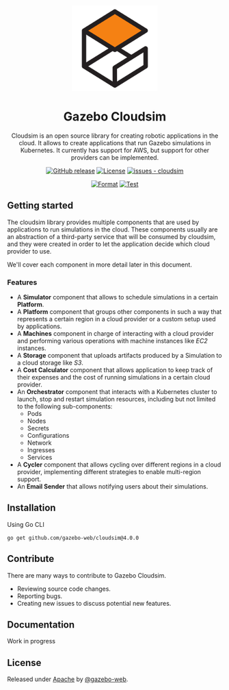 <div align="center">
  <img src="./assets/logo.png" width="200" alt="Gazebo" />
  <h1>Gazebo Cloudsim</h1>
  <p>Cloudsim is an open source library for creating robotic applications in the cloud. It allows to create applications that run Gazebo simulations in Kubernetes. It currently has support for AWS, but support for other providers can be implemented.</p>


[![GitHub release](https://img.shields.io/github/release/gazebo-web/cloudsim?include_prereleases=&sort=semver&color=blue)](https://github.com/gazebo-web/cloudsim/releases/)
[![License](https://img.shields.io/badge/license-Apache-blue)](#license)
[![issues - cloudsim](https://img.shields.io/github/issues/gazebo-web/cloudsim)](https://github.com/gazebo-web/cloudsim/issues)

[![Format](https://img.shields.io/github/actions/workflow/status/gazebo-web/cloudsim/format.yaml?branch=main&label=Format)](https://github.com/gazebo-web/cloudsim/actions?query=workflow:"Format")
[![Test](https://img.shields.io/github/actions/workflow/status/gazebo-web/cloudsim/test.yaml?branch=main&label=Test)](https://github.com/gazebo-web/cloudsim/actions?query=workflow:"Test")
</div>

## Getting started

The cloudsim library provides multiple components that are used by applications to run simulations in the cloud. These components usually are an abstraction of a third-party service that will be consumed by cloudsim, and they were created in
order to let the application decide which cloud provider to use.

We'll cover each component in more detail later in this document.

### Features
- A **Simulator** component that allows to schedule simulations in a certain **Platform**.
- A **Platform** component that groups other components in such a way that represents a certain region in a cloud provider or a custom setup used by applications.
- A **Machines** component in charge of interacting with a cloud provider and performing various operations with machine instances like _EC2_ instances.
- A **Storage** component that uploads artifacts produced by a Simulation to a cloud storage like _S3_.
- A **Cost Calculator** component that allows application to keep track of their expenses and the cost of running simulations in a certain cloud provider.
- An **Orchestrator** component that interacts with a Kubernetes cluster to launch, stop and restart simulation resources, including but not limited to the following sub-components:
    - Pods
    - Nodes
    - Secrets
    - Configurations
    - Network
    - Ingresses
    - Services
- A **Cycler** component that allows cycling over different regions in a cloud provider, implementing different strategies to enable multi-region support.
- An **Email Sender** that allows notifying users about their simulations.

## Installation
Using Go CLI
```shell
go get github.com/gazebo-web/cloudsim@4.0.0
```

## Contribute
There are many ways to contribute to Gazebo Cloudsim.
* Reviewing source code changes.
* Reporting bugs.
* Creating new issues to discuss potential new features.

## Documentation

Work in progress

## License

Released under [Apache](/LICENSE) by [@gazebo-web](https://github.com/gazebo-web).
